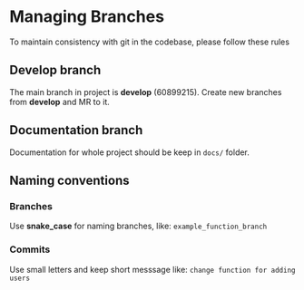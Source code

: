 # Managing Branches
To maintain consistency with git in the codebase, please follow these rules

## Develop branch
The main branch in project is **develop** (60899215). Create new branches from **develop** and MR to it.

## Documentation branch
Documentation for whole project should be keep in `docs/` folder.

## Naming conventions
### Branches
Use **snake_case** for naming branches, like: `example_function_branch`

### Commits
Use small letters and keep short messsage like:
`change function for adding users`
